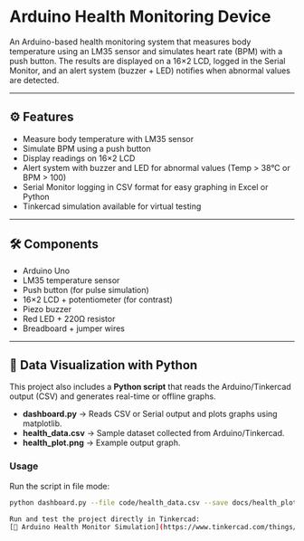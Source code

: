 # Arduino Health Monitoring Device

An Arduino-based health monitoring system that measures body temperature using an LM35 sensor and simulates heart rate (BPM) with a push button. The results are displayed on a 16×2 LCD, logged in the Serial Monitor, and an alert system (buzzer + LED) notifies when abnormal values are detected.

---

## ⚙️ Features
- Measure body temperature with LM35 sensor  
- Simulate BPM using a push button  
- Display readings on 16×2 LCD  
- Alert system with buzzer and LED for abnormal values (Temp > 38°C or BPM > 100)  
- Serial Monitor logging in CSV format for easy graphing in Excel or Python  
- Tinkercad simulation available for virtual testing  

---

## 🛠 Components
- Arduino Uno  
- LM35 temperature sensor  
- Push button (for pulse simulation)  
- 16×2 LCD + potentiometer (for contrast)  
- Piezo buzzer  
- Red LED + 220Ω resistor  
- Breadboard + jumper wires

---
## 🔎 Data Visualization with Python

This project also includes a **Python script** that reads the Arduino/Tinkercad output (CSV) and generates real-time or offline graphs.

- **dashboard.py** → Reads CSV or Serial output and plots graphs using matplotlib.
- **health_data.csv** → Sample dataset collected from Arduino/Tinkercad.
- **health_plot.png** → Example output graph.

### Usage
Run the script in file mode:
```bash
python dashboard.py --file code/health_data.csv --save docs/health_plot.png

Run and test the project directly in Tinkercad:  
[🔗 Arduino Health Monitor Simulation](https://www.tinkercad.com/things/67KJe31Xc2Y-health-monitor-device?sharecode=U8fZo2YqBiZMBVjh-tUB_O1cb_Xs4QOgrW5cOOaIch0)



